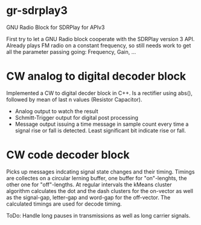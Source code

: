 # gr-sdrplay3
GNU Radio Block for SDRPlay for APIv3

First try to let a GNU Radio block cooperate with the SDRPlay version 3 API.
Already plays FM radio on a constant frequency, so still needs work to get all the parameter passing going:
Frequency, Gain, ...

# CW analog to digital decoder block

Implemented a CW to digital decder block in C++.
Is a rectifier using abs(), followed by mean of last n values (Resistor Capacitor).

* Analog output to watch the result
* Schmitt-Trigger output for digital post processing
* Message output issuing a time message in sample count every time a signal rise or fall is detected. Least significant bit indicate rise or fall.

# CW code decoder block 

Picks up messages indcating signal state changes and their timing.
Timings are collectes on a circular lerning buffer, one buffer for "on"-lenghts, the other one for "off"-lengths.
At regular intervals the kMeans cluster algorithm calculates the dot and the dash clusters for the on-vector as well as the signal-gap, letter-gap and word-gap for the off-vector.
The calculated timings are used for decode timing.

ToDo: Handle long pauses in transmissions as well as long carrier signals.
